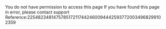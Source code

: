 You do not have permission to access this page If you have found this page in error, please contact support Reference:22548234814757851721174424600944425937720034968299102359